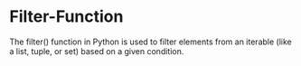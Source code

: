 # Filter-Function
The filter() function in Python is used to filter elements from an iterable (like a list, tuple, or set) based on a given condition.
